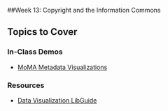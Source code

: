 ##Week 13: Copyright and the Information Commons

Topics to Cover
---------------


### In-Class Demos

- [MoMA Metadata Visualizations](Week-13_Visualization_Lab.ipynb)

### Resources

- [Data Visualization LibGuide](https://guides.lib.utexas.edu/data-visualization/resources)


<!--
-   copyright policy overview: DMCA, fair use, Creative Commons licenses

-   database copyright in the U.S. vs. Europe

-   legal debates around acquiring material for text and data mining research
-->
